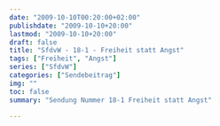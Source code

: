```yaml
---
date: "2009-10-10T00:20:00+02:00"
publishdate: "2009-10-10+20:00"
lastmod: "2009-10-10+20:00"
draft: false
title: "SfdvW - 18-1 - Freiheit statt Angst"
tags: ["Freiheit", "Angst"]
series: ["SfdvW"]
categories: ["Sendebeitrag"]
img: ""
toc: false
summary: "Sendung Nummer 18-1 Freiheit statt Angst"

---
```


<div id="example"></div>
<script src="https://cdn.podlove.org/web-player/embed.js"></script>

<script>
  podlovePlayer('#example', '/blog/sfdvw18-1.json');
</script>
